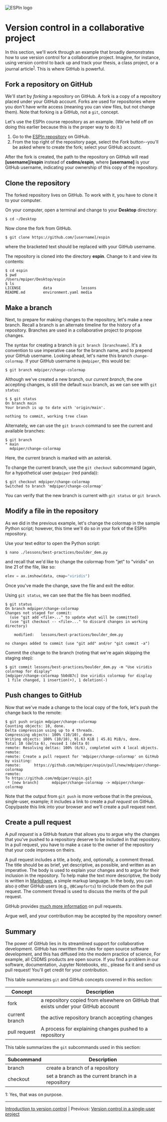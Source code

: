 ![ESPIn logo](../../media/ESPIn.png)

# Version control in a collaborative project

In this section,
we'll work through an example that broadly demonstrates
how to use version control for a collaborative project.
Imagine, for instance,
using version control to back up and track
your thesis, a class project, or a journal article<sup>[1](#git-fn1)</sup>.
This is where GitHub is powerful.


## Fork a repository on GitHub

We'll start by *forking* a repository on GitHub.
A fork is a copy of a repository placed under your GitHub account.
Forks are used for repositories where you don't have write access
(meaning you can view files, but not change them).
Note that forking is a GitHub, not a `git`, concept.

Let's use the ESPIn course repository as an example.
(We've held off on doing this earlier
because this is the proper way to do it.)


1. Go to the [ESPIn repository](https://github.com) on GitHub.
1. From the top right of the repository page, select the *Fork* button--you'll
   be asked where to create the fork; select your GitHub account.

After the fork is created,
the path to the repository on GitHub will read
**[username]/espin** instead of **csdms/espin**,
where **[username]** is your GitHub username,
indicating your ownership of this copy of the repository.


## Clone the repository

The forked repository lives on GitHub.
To work with it,
you have to clone it to your computer.

On your computer, open a terminal and change to your **Desktop** directory:
```
$ cd ~/Desktop
```

Now clone the fork from GitHub.
```
$ git clone https://github.com/[username]/espin
```
where the bracketed text should be replaced with your GitHub username.

The repository is cloned into the directory **espin**.
Change to it and view its contents:
```
$ cd espin
$ pwd
/Users/mpiper/Desktop/espin
$ ls
LICENSE          data             lessons
README.md        environment.yaml media
```


## Make a branch

Next,
to prepare for making changes to the repository,
let's make a new branch.
Recall a branch is an alternate timeline for the history of a repository.
Branches are used in a collaborative project to propose changes.

The syntax for creating a branch is `git branch [branchname]`.
It's a convention to use imperative case for the branch name,
and to prepend your GitHub username.
Looking ahead,
let's name this branch `change-colormap`.
If your GitHub username is `@mdpiper`,
this would be:
```
$ git branch mdpiper/change-colormap
```

Although we've created a new branch,
our *current branch*,
the one accepting changes,
is still the default `main` branch,
as we can see with `git status`:
```
$ $ git status
On branch main
Your branch is up to date with 'origin/main'.

nothing to commit, working tree clean
```

Alternately,
we can use the `git branch` command to see the current and available branches:
```
$ git branch
* main
  mdpiper/change-colormap
```
Here, the current branch is marked with an asterisk.

To change the current branch,
use the `git checkout` subcommand
(again, for a hypothetical user `@mdpiper` (red panda)):
```
$ git checkout mdpiper/change-colormap
Switched to branch 'mdpiper/change-colormap'
```
You can verify that the new branch is current with `git status` or `git branch`.


## Modify a file in the repository

As we did in the previous example,
let's change the colormap in the sample Python script;
however, this time we'll do so in your fork of the ESPIn repository.

Use your text editor to open the Python script:
```
$ nano ./lessons/best-practices/boulder_dem.py
```
and recall that we'd like to change the colormap from "jet" to "viridis"
on line 21 of the file, like so:
```python
elev = ax.imshow(data, cmap="viridis")
```
Once you've made the change, save the file and exit the editor.

Using `git status`, we can see that the file has been modified.
```
$ git status
On branch mdpiper/change-colormap
Changes not staged for commit:
  (use "git add <file>..." to update what will be committed)
  (use "git checkout -- <file>..." to discard changes in working directory)

	modified:   lessons/best-practices/boulder_dem.py

no changes added to commit (use "git add" and/or "git commit -a")
```

Commit the change to the branch
(noting that we're again skipping the staging step):
```
$ git commit lessons/best-practices/boulder_dem.py -m "Use viridis colormap for display"
[mdpiper/change-colormap 5b0d87c] Use viridis colormap for display
 1 file changed, 1 insertion(+), 1 deletion(-)
```


## Push changes to GitHub

Now that we've made a change to the local copy of the fork,
let's push the change back to the remote:
```
$ git push origin mdpiper/change-colormap
Counting objects: 10, done.
Delta compression using up to 4 threads.
Compressing objects: 100% (10/10), done.
Writing objects: 100% (10/10), 91.63 KiB | 45.81 MiB/s, done.
Total 10 (delta 6), reused 1 (delta 0)
remote: Resolving deltas: 100% (6/6), completed with 4 local objects.
remote:
remote: Create a pull request for 'mdpiper/change-colormap' on GitHub by visiting:
remote:      https://github.com/mdpiper/espin/pull/new/mdpiper/change-colormap
remote:
To https://github.com/mdpiper/espin.git
 * [new branch]      mdpiper/change-colormap -> mdpiper/change-colormap
```
Note that the output from `git push` is more verbose
that in the previous, single-user, example;
it includes a link to create a *pull request* on GitHub.
Copy/paste this link into your browser
and we'll create a pull request next.


## Create a pull request

A *pull request* is a GitHub feature
that allows you to argue why the changes that you've pushed to a repository
deserve to be included in that repository.
In a pull request,
you have to make a case to the owner of the repository
that your code improves on theirs.

A pull request includes a title, a body,
and, optionally, a comment thread.
The title should be as brief, yet descriptive, as possible,
and written as an imperative.
The body is used to explain your changes
and to argue for their inclusion in the repository.
To help make the text more descriptive,
the body is written in [Markdown](https://docs.github.com/en/github/writing-on-github/basic-writing-and-formatting-syntax),
a simple markup language.
In the body,
you can also `@` other GitHub users (e.g., `@BCampforts`)
to include them on the pull request.
The comment thread is used to discuss the merits of the pull request.

GitHub provides [much more information](https://docs.github.com/en/github/collaborating-with-issues-and-pull-requests/about-pull-requests)
on pull requests.

Argue well, and your contribution may be accepted by the repository owner!


## Summary

The power of GitHub lies in its streamlined support for collaborative development.
GitHub has rewritten the rules for open source software development,
and this has diffused into the modern practice of science,
For example,
all CSDMS products are open source.
If you find a problem in our software, documentation,
Jupyter Notebooks, etc.,
please fix it and send us pull request!
You'll get credit for your contribution.


This table summarizes `git` and GitHub concepts covered in this section:

| Concept      | Description
| ------------ | -----------
| fork         | a repository copied from elsewhere on GitHub that exists under your GitHub account
| current branch | the active repository branch accepting changes
| pull request | A process for explaining changes pushed to a repository

This table summarizes the `git` subcommands used in this section:

| Subcommand | Description
| ---------- | -----------
| branch     | create a branch of a repository
| checkout   | set a branch as the current branch in a repository


<a name="git-fn1">1</a>: Yes, that was on purpose.

___

[Introduction to version control](./index.md) |
Previous: [Version control in a single-user project](./git-single-user-project.md)
